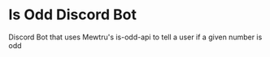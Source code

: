 # Is Odd Discord Bot
 Discord Bot that uses Mewtru's is-odd-api to tell a user if a given number is odd
